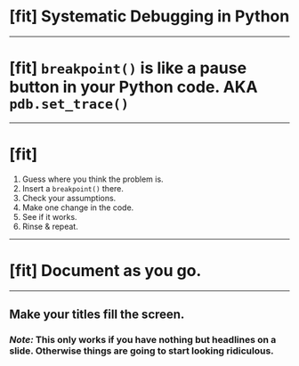 # [fit] Systematic Debugging in Python

---

# [fit] `breakpoint()` is like a pause button in your Python code. AKA `pdb.set_trace()`

---

# [fit] 
1. Guess where you think the problem is.
2. Insert a `breakpoint()` there.
3. Check your assumptions.
4. Make one change in the code.
5. See if it works.
6. Rinse & repeat.

---

# [fit] Document as you go.

---

## Make your titles fill the screen.

### _Note:_ This only works if you have nothing but headlines on a slide. Otherwise things are going to start looking ridiculous.